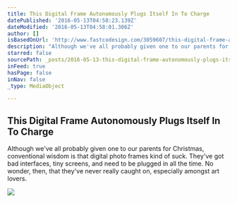 ```yaml
---
title: This Digital Frame Autonomously Plugs Itself In To Charge
datePublished: '2016-05-13T04:58:23.139Z'
dateModified: '2016-05-13T04:58:01.306Z'
author: []
isBasedOnUrl: 'http://www.fastcodesign.com/3059607/this-digital-frame-autonomously-plugs-itself-in-to-charge?partner=rss&utm_source=feedburner&utm_medium=feed&utm_campaign=feedburner+fastcodesign&utm_content=feedburner'
description: "Although we've all probably given one to our parents for Christmas, conventional wisdom is that digital photo frames kind of suck. They've got bad interfaces, tiny screens, and need to be plugged in all the time. No wonder, then, that they've never really caught on, especially amongst art lovers."
starred: false
sourcePath: _posts/2016-05-13-this-digital-frame-autonomously-plugs-itself-in-to-charge.md
inFeed: true
hasPage: false
inNav: false
_type: MediaObject

---
```

<article style=""><h1>This Digital Frame Autonomously Plugs Itself In To Charge</h1><p>Although we've all probably given one to our parents for Christmas, conventional wisdom is that digital photo frames kind of suck. They've got bad interfaces, tiny screens, and need to be plugged in all the time. No wonder, then, that they've never really caught on, especially amongst art lovers.</p><img src="http://d.fastcompany.net/multisite_files/fastcompany/imagecache/inline-large/inline/2016/05/3059607-inline-14-this-digital-frame-plugs-itself-in-like-a-yo-yo-champ.jpg" /></article>